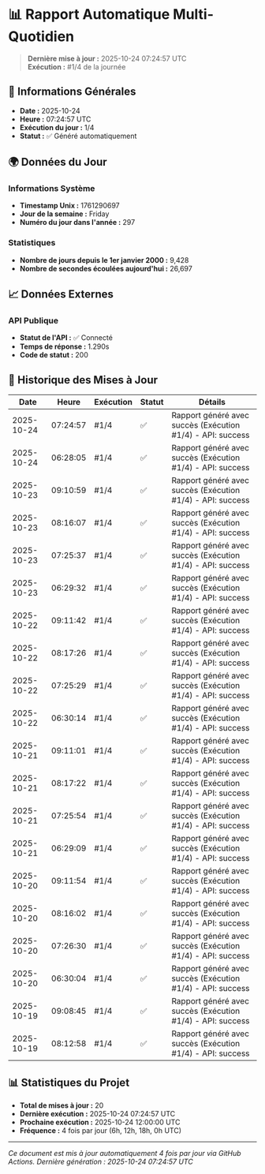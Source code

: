 # 📊 Rapport Automatique Multi-Quotidien

> **Dernière mise à jour :** 2025-10-24 07:24:57 UTC  
> **Exécution :** #1/4 de la journée

## 📅 Informations Générales

- **Date :** 2025-10-24
- **Heure :** 07:24:57 UTC
- **Exécution du jour :** 1/4
- **Statut :** ✅ Généré automatiquement

## 🌍 Données du Jour

### Informations Système
- **Timestamp Unix :** 1761290697
- **Jour de la semaine :** Friday
- **Numéro du jour dans l'année :** 297

### Statistiques
- **Nombre de jours depuis le 1er janvier 2000 :** 9,428
- **Nombre de secondes écoulées aujourd'hui :** 26,697

## 📈 Données Externes

### API Publique
- **Statut de l'API :** ✅ Connecté
- **Temps de réponse :** 1.290s
- **Code de statut :** 200

## 🔄 Historique des Mises à Jour

| Date | Heure | Exécution | Statut | Détails |
|------|-------|-----------|--------|---------|
| 2025-10-24 | 07:24:57 | #1/4 | ✅ | Rapport généré avec succès (Exécution #1/4) - API: success |
| 2025-10-24 | 06:28:05 | #1/4 | ✅ | Rapport généré avec succès (Exécution #1/4) - API: success |
| 2025-10-23 | 09:10:59 | #1/4 | ✅ | Rapport généré avec succès (Exécution #1/4) - API: success |
| 2025-10-23 | 08:16:07 | #1/4 | ✅ | Rapport généré avec succès (Exécution #1/4) - API: success |
| 2025-10-23 | 07:25:37 | #1/4 | ✅ | Rapport généré avec succès (Exécution #1/4) - API: success |
| 2025-10-23 | 06:29:32 | #1/4 | ✅ | Rapport généré avec succès (Exécution #1/4) - API: success |
| 2025-10-22 | 09:11:42 | #1/4 | ✅ | Rapport généré avec succès (Exécution #1/4) - API: success |
| 2025-10-22 | 08:17:26 | #1/4 | ✅ | Rapport généré avec succès (Exécution #1/4) - API: success |
| 2025-10-22 | 07:25:29 | #1/4 | ✅ | Rapport généré avec succès (Exécution #1/4) - API: success |
| 2025-10-22 | 06:30:14 | #1/4 | ✅ | Rapport généré avec succès (Exécution #1/4) - API: success |
| 2025-10-21 | 09:11:01 | #1/4 | ✅ | Rapport généré avec succès (Exécution #1/4) - API: success |
| 2025-10-21 | 08:17:22 | #1/4 | ✅ | Rapport généré avec succès (Exécution #1/4) - API: success |
| 2025-10-21 | 07:25:54 | #1/4 | ✅ | Rapport généré avec succès (Exécution #1/4) - API: success |
| 2025-10-21 | 06:29:09 | #1/4 | ✅ | Rapport généré avec succès (Exécution #1/4) - API: success |
| 2025-10-20 | 09:11:54 | #1/4 | ✅ | Rapport généré avec succès (Exécution #1/4) - API: success |
| 2025-10-20 | 08:16:02 | #1/4 | ✅ | Rapport généré avec succès (Exécution #1/4) - API: success |
| 2025-10-20 | 07:26:30 | #1/4 | ✅ | Rapport généré avec succès (Exécution #1/4) - API: success |
| 2025-10-20 | 06:30:04 | #1/4 | ✅ | Rapport généré avec succès (Exécution #1/4) - API: success |
| 2025-10-19 | 09:08:45 | #1/4 | ✅ | Rapport généré avec succès (Exécution #1/4) - API: success |
| 2025-10-19 | 08:12:58 | #1/4 | ✅ | Rapport généré avec succès (Exécution #1/4) - API: success |

## 📊 Statistiques du Projet

- **Total de mises à jour :** 20
- **Dernière exécution :** 2025-10-24 07:24:57 UTC
- **Prochaine exécution :** 2025-10-24 12:00:00 UTC
- **Fréquence :** 4 fois par jour (6h, 12h, 18h, 0h UTC)

---

*Ce document est mis à jour automatiquement 4 fois par jour via GitHub Actions.*
*Dernière génération : 2025-10-24 07:24:57 UTC*
